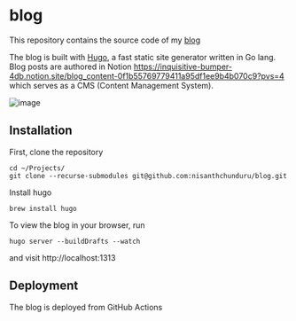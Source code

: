 # blog

This repository contains the source code of my [blog](https://nisanthchunduru.github.io)

The blog is built with [Hugo](https://gohugo.io/), a fast static site generator written in Go lang. Blog posts are authored in Notion https://inquisitive-bumper-4db.notion.site/blog_content-0f1b55769779411a95df1ee9b4b070c9?pvs=4 which serves as a CMS (Content Management System).

![image](https://github.com/nisanthchunduru/nisanthchunduru.github.io/assets/1789832/94294682-016f-4c8d-82bd-76855a5ffb63)

## Installation

First, clone the repository
```
cd ~/Projects/
git clone --recurse-submodules git@github.com:nisanthchunduru/blog.git
```

Install hugo
```
brew install hugo
```

To view the blog in your browser, run
```
hugo server --buildDrafts --watch
```
and visit http://localhost:1313

## Deployment

The blog is deployed from GitHub Actions
